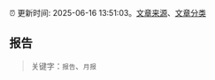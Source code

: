 :alarm_clock: 更新时间: 2025-06-16 13:51:03。[文章来源](/README.md)、[文章分类](/TAGS.md)

## 报告


> 关键字：`报告`、`月报`



